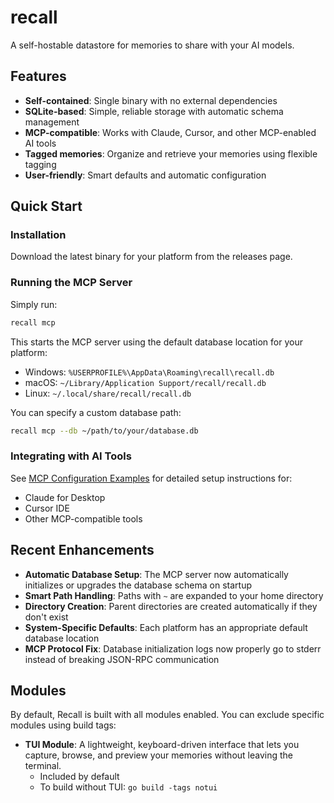 # recall

A self-hostable datastore for memories to share with your AI models.

## Features

-   **Self-contained**: Single binary with no external dependencies
-   **SQLite-based**: Simple, reliable storage with automatic schema management
-   **MCP-compatible**: Works with Claude, Cursor, and other MCP-enabled AI tools
-   **Tagged memories**: Organize and retrieve your memories using flexible tagging
-   **User-friendly**: Smart defaults and automatic configuration

## Quick Start

### Installation

Download the latest binary for your platform from the releases page.

### Running the MCP Server

Simply run:

```bash
recall mcp
```

This starts the MCP server using the default database location for your platform:

-   Windows: `%USERPROFILE%\AppData\Roaming\recall\recall.db`
-   macOS: `~/Library/Application Support/recall/recall.db`
-   Linux: `~/.local/share/recall/recall.db`

You can specify a custom database path:

```bash
recall mcp --db ~/path/to/your/database.db
```

### Integrating with AI Tools

See [MCP Configuration Examples](docs/mcp-config-examples.md) for detailed setup instructions for:

-   Claude for Desktop
-   Cursor IDE
-   Other MCP-compatible tools

## Recent Enhancements

-   **Automatic Database Setup**: The MCP server now automatically initializes or upgrades the database schema on startup
-   **Smart Path Handling**: Paths with `~` are expanded to your home directory
-   **Directory Creation**: Parent directories are created automatically if they don't exist
-   **System-Specific Defaults**: Each platform has an appropriate default database location
-   **MCP Protocol Fix**: Database initialization logs now properly go to stderr instead of breaking JSON-RPC communication

## Modules

By default, Recall is built with all modules enabled. You can exclude specific modules using build tags:

-   **TUI Module**: A lightweight, keyboard-driven interface that lets you capture, browse, and preview your memories without leaving the terminal.
    -   Included by default
    -   To build without TUI: `go build -tags notui`
